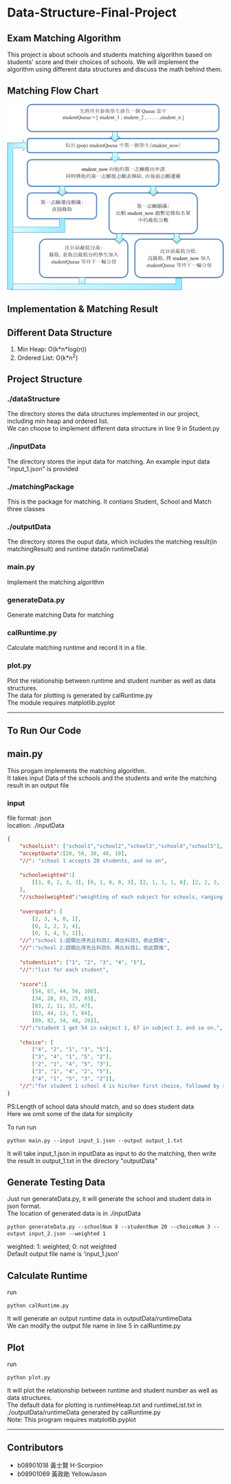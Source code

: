 # Data-Structure-Final-Project
## Exam Matching Algorithm 
This project is about schools and students matching algorithm based on students' score and their choices of schools. We will implement the algorithm using different data structures and discuss the math behind them.
## Matching Flow Chart
![iamge](https://github.com/H-Scorpion/Data-Structure-Final-Project/blob/main/images/flow%20chart.png)

## Implementation & Matching Result


## Different Data Structure
1. Min Heap: O(k\*n\*log(n))
2. Ordered List: O(k*n<sup>2</sup>)

## Project Structure
### ./dataStructure
The directory stores the data structures implemented in our project, including min heap and ordered list.  
We can choose to implement different data structure in line 9 in Student.py
### ./inputData
The directory stores the input data for matching. An example input data "input_1.json" is provided
### ./matchingPackage
This is the package for matching. It contians Student, School and Match three classes
### ./outputData
The directory stores the ouput data, which includes the matching result(in matchingResult) and runtime data(in runtimeData)
### main.py
Implement the matching algorithm
### generateData.py
Generate matching Data for matching
### calRuntime.py
Calculate matching runtime and record it in a file.
### plot.py
Plot the relationship between runtime and student number as well as data structures.  
The data for plotting is generated by calRuntime.py  
The module requires matplotlib.pyplot


---
## To Run Our Code

## main.py
This progam implements the matching algorithm.  
It takes input Data of the schools and the students and write the matching result in an output file
### input
file format: json  
location: ./inputData
```json
{
    "schoolList": ["school1","school2","school3","school4","school5"],
    "acceptQuota":[20, 50, 30, 40, 10],  
    "//": "school 1 accepts 20 students, and so on",  

    "schoolweighted":[
        [[3, 0, 2, 3, 3], [0, 1, 0, 0, 3], [2, 1, 1, 1, 0], [2, 2, 3, 3, 2], [0, 2, 3, 3, 0]], 
    ],
    "//schoolweighted":"weighting of each subject for schools, ranging from 0 to 3",  

    "overquota": [
        [2, 3, 4, 0, 1],  
        [0, 1, 2, 3, 4],  
        [0, 3, 4, 5, 1]],  
    "//":"school 1:超額比序先比科目2，再比科目3，依此類推",
    "//":"school 2:超額比序先比科目0，再比科目1，依此類推",  
      
    "studentList": ["1", "2", "3", "4", "5"],
    "//":"list for each student",  

    "score":[  
        [54, 67, 44, 56, 100],          
        [34, 28, 63, 25, 83],
        [83, 2, 11, 33, 47],
        [63, 44, 13, 7, 84],
        [89, 82, 34, 48, 28]],
    "//":"student 1 get 54 in subject 1, 67 in subject 2, and so on.",  

    "choice": [
        ["4", "2", "1", "3", "5"],  
        ["3", "4", "1", "5", "2"], 
        ["2", "1", "4", "5", "3"], 
        ["3", "1", "4", "2", "5"], 
        ["4", "1", "5", "3", "2"]],
    "//":"for student 1 school 4 is his/her first choice, followed by school 2, and so on."
}
```
PS:Length of school data should match, and so does student data  
Here we omit some of the data for simplicity
  
To run run
````
python main.py --input input_1.json --output output_1.txt
````
It will take input_1.json in inputData as input to do the matching, then write the result in output_1.txt in the directory "outputData"

## Generate Testing Data
Just run generateData.py, it will generate the school and student data in json format.  
The location of generated data is in ./inputData
````
python generateData.py --schoolNum 8 --studentNum 20 --choiceNum 3 --output input_2.json --weighted 1
````
weighted: 1: weighted; 0: not weighted  
Default output file name is 'input_1.json'

## Calculate Runtime
run
````
python calRuntime.py
````
It will generate an output runtime data in outputData/runtimeData  
We can modify the output file name in line 5 in calRuntime.py 

## Plot
run
````
python plot.py
````
It will plot the  relationship between runtime and student number as well as data structures.  
The default data for plotting is runtimeHeap.txt and runtimeList.txt in ./outputData/runtimeData generated by calRuntime.py  
Note: This program requires matplotlib.pyplot

---
## Contributors
- b08901018 黃士賢 H-Scorpion 
- b08901069 黃政勛 YellowJason 

